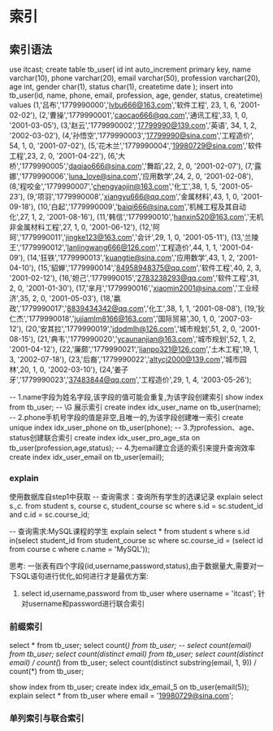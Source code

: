# 索引

## 索引语法

use itcast;
create table tb_user(
    id int auto_increment primary key,
    name varchar(10),
    phone varchar(20),
    email varchar(50),
    profession varchar(20),
    age int,
    gender char(1),
    status char(1),
    createtime date
);
insert into tb_user(id, name, phone, email, profession, age, gender, status, createtime)
values (1,'吕布','1779990000','lvbu666@163.com','软件工程', 23, 1, 6, '2001-02-02'),
       (2,'曹操','1779990001','caocao666@qq.com','通讯工程',33, 1, 0, '2001-03-05'),
       (3,'赵云','1779990002','17799990@139.com','英语', 34, 1, 2, '2002-03-02'),
       (4,'孙悟空','1779990003','17799990@sina.com','工程造价', 54, 1, 0, '2001-07-02'),
       (5,'花木兰','1779990004','19980729@sina.com','软件工程',23, 2, 0, '2001-04-22'),
       (6,'大桥','1779990005','daqiao666@sina.com','舞蹈',22, 2, 0, '2001-02-07'),
       (7,'露娜','1779990006','luna_love@sina.com','应用数学',24, 2, 0, '2001-02-08'),
       (8,'程咬金','1779990007','chengyaojin@163.com','化工',38, 1, 5, '2001-05-23'),
       (9,'项羽','1779990008','xiangyu666@qq.com','金属材料',43, 1, 0, '2001-09-18'),
       (10,'白起','1779990009','baiqi666@sina.com','机械工程及其自动化',27, 1, 2, '2001-08-16'),
       (11,'韩信','1779990010','hanxin520@163.com','无机非金属材料工程',27, 1, 0, '2001-06-12'),
       (12,'阿珂','1779990011','jingke123@163.com','会计',29, 1, 0, '2001-05-11'),
       (13,'兰陵王','1779990012','lanlingwang666@126.com','工程造价',44, 1, 1, '2001-04-09'),
       (14,'狂铁','1779990013','kuangtie@sina.com','应用数学',43, 1, 2, '2001-04-10'),
       (15,'貂蝉','1779990014','84958948375@qq.com','软件工程',40, 2, 3, '2001-02-12'),
       (16,'妲己','1779990015','2783238293@qq.com','软件工程',31, 2, 0, '2001-01-30'),
       (17,'芈月','1779990016','xiaomin2001@sina.com','工业经济',35, 2, 0, '2001-05-03'),
       (18,'嬴政','1779990017','8839434342@qq.com','化工',38, 1, 1, '2001-08-08'),
       (19,'狄仁杰','1779990018','jujiamlm8166@163.com','国际贸易',30, 1, 0, '2007-03-12'),
       (20,'安其拉','1779990019','jdodmlh@126.com','城市规划',51, 2, 0, '2001-08-15'),
       (21,'典韦','1779990020','ycaunanjian@163.com','城市规划',52, 1, 2, '2001-04-12'),
       (22,'廉颇','1779990021','lianpo321@126.com','土木工程',19, 1, 3, '2002-07-18'),
       (23,'后裔','1779990022','altycj2000@139.com','城市园林',20, 1, 0, '2002-03-10'),
       (24,'姜子牙','1779990023','37483844@qq.com','工程造价',29, 1, 4, '2003-05-26');

-- 1.name字段为姓名字段,该字段的值可能会重复,为该字段创建索引
    show index from tb_user; -- \G 展示索引
    create index idx_user_name on tb_user(name);
-- 2.phone手机号字段的值是非空,且唯一的,为该字段创建唯一索引
    create unique index idx_user_phone on tb_user(phone);
-- 3.为profession、age、status创建联合索引
    create index idx_user_pro_age_sta on tb_user(profession,age,status);
-- 4.为email建立合适的索引来提升查询效率
    create index idx_user_email on tb_user(email);


### explain
使用数据库自step1中获取
-- 查询需求：查询所有学生的选课记录
explain select s.*,c.* from student s, course c, student_course sc where s.id = sc.student_id and c.id = sc.course_id;


-- 查询需求:MySQL课程的学生
explain select * from student s where s.id in(select student_id from student_course sc where sc.course_id = (select id from course c where c.name = 'MySQL'));


思考:
一张表有四个字段(id,username,password,status),由于数据量大,需要对一下SQL语句进行优化,如何进行才是最优方案:
1. select id,username,password from tb_user where username = 'itcast';
针对username和password进行联合索引


###  前缀索引 ### 
select * from tb_user;
select count(*) from tb_user;
-- select count(email) from tb_user;
select count(distinct email) from tb_user;
select count(distinct email) / count(*) from tb_user;
select count(distinct substring(email, 1, 9)) / count(*) from tb_user;

show index from tb_user;
create index idx_email_5 on tb_user(email(5));
explain select * from tb_user where email = '19980729@sina.com';

### 单列索引与联合索引 ###

